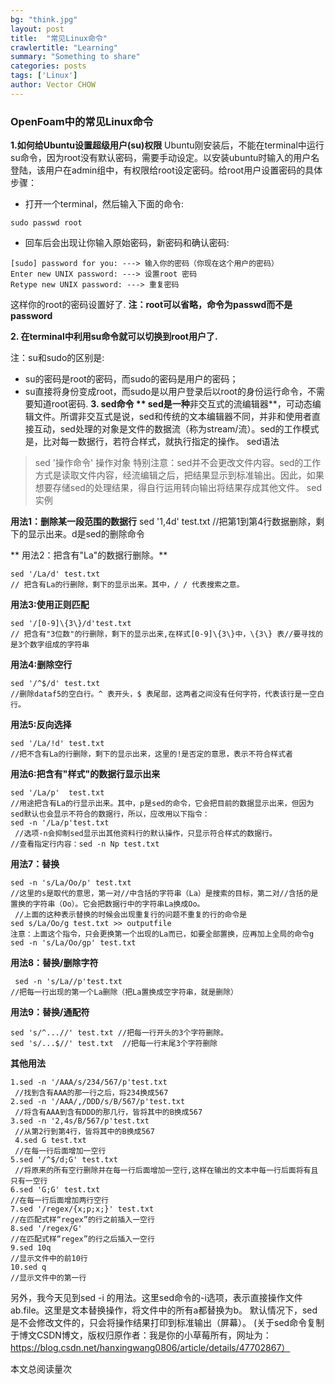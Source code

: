 ```yaml
---
bg: "think.jpg"
layout: post
title:  "常见Linux命令"
crawlertitle: "Learning"
summary: "Something to share"
categories: posts
tags: ['Linux']
author: Vector CHOW
---
```

<script type="text/x-mathjax-config">
    MathJax.Hub.Config({
      tex2jax: {
        skipTags: ['script', 'noscript', 'style', 'textarea', 'pre'],
        inlineMath: [['$','$']]
      }
    });
  </script>
  <script src="https://cdn.mathjax.org/mathjax/latest/MathJax.js?config=TeX-AMS-MML_HTMLorMML" type="text/javascript"></script>
  
### OpenFoam中的常见Linux命令
**1.如何给Ubuntu设置超级用户(su)权限**
Ubuntu刚安装后，不能在terminal中运行su命令，因为root没有默认密码，需要手动设定。以安装ubuntu时输入的用户名登陆，该用户在admin组中，有权限给root设定密码。给root用户设置密码的具体步骤：
+ 打开一个terminal，然后输入下面的命令:
```
sudo passwd root
```
+ 回车后会出现让你输入原始密码，新密码和确认密码:
```
[sudo] password for you: ---> 输入你的密码（你现在这个用户的密码）
Enter new UNIX password: ---> 设置root 密码
Retype new UNIX password: ---> 重复密码
```
这样你的root的密码设置好了.
**注：root可以省略，命令为passwd而不是password**

**2. 在terminal中利用su命令就可以切换到root用户了.**

注：su和sudo的区别是:
+ su的密码是root的密码，而sudo的密码是用户的密码；
+ su直接将身份变成root，而sudo是以用户登录后以root的身份运行命令，不需要知道root密码.
**3. sed命令 **
sed是一种**非交互式的流编辑器**，可动态编辑文件。所谓非交互式是说，sed和传统的文本编辑器不同，并非和使用者直接互动，sed处理的对象是文件的数据流（称为stream/流）。sed的工作模式是，比对每一数据行，若符合样式，就执行指定的操作。
sed语法
> sed '操作命令'  操作对象 
特别注意：sed并不会更改文件内容。sed的工作方式是读取文件内容，经流编辑之后，把结果显示到标准输出。因此，如果想要存储sed的处理结果，得自行运用转向输出将结果存成其他文件。
sed实例

**用法1：删除某一段范围的数据行**
sed '1,4d'  test.txt
//把第1到第4行数据删除，剩下的显示出来。d是sed的删除命令
            
** 用法2：把含有"La"的数据行删除。**
```
sed '/La/d' test.txt
// 把含有La的行删除，剩下的显示出来。其中，/ / 代表搜索之意。
```

**用法3:使用正则匹配**
```
sed '/[0-9]\{3\}/d'test.txt
// 把含有"3位数"的行删除，剩下的显示出来,在样式[0-9]\{3\}中，\{3\} 表//要寻找的是3个数字组成的字符串
```

**用法4:删除空行**
```
sed '/^$/d' test.txt
//删除dataf5的空白行。^ 表开头，$ 表尾部，这两者之间没有任何字符，代表该行是一空白行。
```
**用法5:反向选择**
```
sed '/La/!d' test.txt
//把不含有La的行删除，剩下的显示出来，这里的!是否定的意思，表示不符合样式者
```
**用法6:把含有"样式"的数据行显示出来**
```
sed '/La/p'  test.txt
//用途把含有La的行显示出来。其中，p是sed的命令，它会把目前的数据显示出来，但因为sed默认也会显示不符合的数据行，所以，应改用以下指令：
sed -n '/La/p'test.txt
 //选项-n会抑制sed显示出其他资料行的默认操作，只显示符合样式的数据行。
//查看指定行内容：sed -n Np test.txt
```
**用法7：替换**
```
sed -n 's/La/Oo/p' test.txt
//这里的s是取代的意思，第一对//中含括的字符串（La）是搜索的目标，第二对//含括的是置换的字符串（Oo）。它会把数据行中的字符串La换成Oo。
 //上面的这种表示替换的时候会出现重复行的问题不重复的行的命令是
sed s/La/Oo/g test.txt >> outputfile
注意：上面这个指令，只会更换第一个出现的La而已，如要全部置换，应再加上全局的命令g
sed -n 's/La/Oo/gp' test.txt
```
 **用法8：替换/删除字符**
```
 sed -n 's/La//p'test.txt
//把每一行出现的第一个La删除（把La置换成空字符串，就是删除）
```
**用法9：替换/通配符**
```
sed 's/^...//' test.txt //把每一行开头的3个字符删除。
sed 's/...$//' test.txt  //把每一行末尾3个字符删除
```
**其他用法**
```
1.sed -n '/AAA/s/234/567/p'test.txt 
 //找到含有AAA的那一行之后，将234换成567
2.sed -n '/AAA/,/DDD/s/B/567/p'test.txt
 //将含有AAA到含有DDD的那几行，皆将其中的B换成567
3.sed -n '2,4s/B/567/p'test.txt
 //从第2行到第4行，皆将其中的B换成567
 4.sed G test.txt
 //在每一行后面增加一空行
5.sed '/^$/d;G' test.txt
 //将原来的所有空行删除并在每一行后面增加一空行,这样在输出的文本中每一行后面将有且只有一空行
6.sed 'G;G' test.txt
//在每一行后面增加两行空行
7.sed '/regex/{x;p;x;}' test.txt
//在匹配式样“regex”的行之前插入一空行
8.sed '/regex/G'
//在匹配式样“regex”的行之后插入一空行
9.sed 10q
//显示文件中的前10行
10.sed q
//显示文件中的第一行
```
  另外，我今天见到sed -i 的用法。这里sed命令的-i选项，表示直接操作文件ab.file。这里是文本替换操作，将文件中的所有a都替换为b。 默认情况下，sed 是不会修改文件的，只会将操作结果打印到标准输出（屏幕）。
(关于sed命令复制于博文CSDN博文，版权归原作者：我是你的小草莓所有，网址为：https://blog.csdn.net/hanxingwang0806/article/details/47702867）

 <span id="busuanzi_container_page_pv">
  本文总阅读量<span id="busuanzi_value_page_pv"></span>次
</span>

